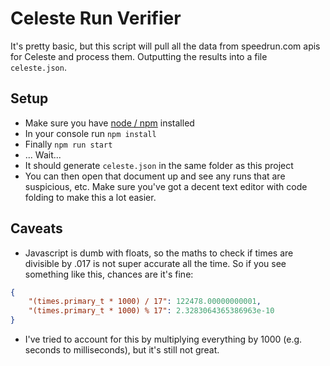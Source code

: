 # Celeste Run Verifier

It's pretty basic, but this script will pull all the data from speedrun.com apis for Celeste and process them. Outputting the results into a file `celeste.json`.

## Setup

-   Make sure you have [node / npm](https://nodejs.org/en/) installed
-   In your console run `npm install`
-   Finally `npm run start`
-   ... Wait...
-   It should generate `celeste.json` in the same folder as this project
-   You can then open that document up and see any runs that are suspicious, etc. Make sure you've got a decent text editor with code folding to make this a lot easier.

## Caveats

-   Javascript is dumb with floats, so the maths to check if times are divisible by .017 is not super accurate all the time. So if you see something like this, chances are it's fine:

```json
{
    "(times.primary_t * 1000) / 17": 122478.00000000001,
    "(times.primary_t * 1000) % 17": 2.3283064365386963e-10
}
```

-   I've tried to account for this by multiplying everything by 1000 (e.g. seconds to milliseconds), but it's still not great.

